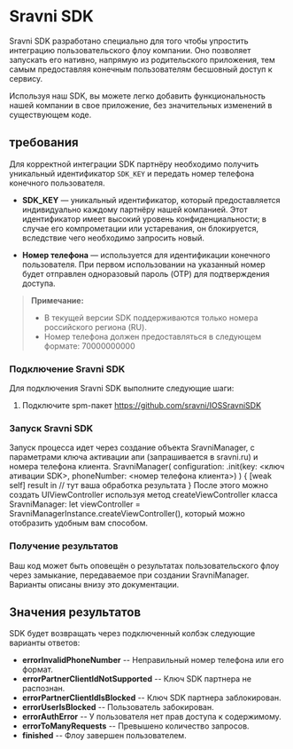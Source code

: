 # Sravni SDK

Sravni SDK разработано специально для того чтобы упростить интеграцию пользовательского флоу компании. Оно позволяет запускать его нативно, напрямую из родительского приложения, тем самым предоставляя конечным пользователям бесшовный доступ к сервису.

Используя наш SDK, вы можете легко добавить функциональность нашей компании в свое приложение, без значительных изменений в существующем коде. 

## требования
 Для корректной интеграции SDK партнёру необходимо получить уникальный идентификатор `SDK_KEY` и передать номер телефона конечного пользователя.

-   **SDK_KEY** — уникальный идентификатор, который предоставляется индивидуально каждому партнёру нашей компанией. Этот идентификатор имеет высокий уровень конфиденциальности; в случае его компрометации или устаревания, он блокируется, вследствие чего необходимо запросить новый.
    
-   **Номер телефона** — используется для идентификации конечного пользователя. При первом использовании на указанный номер будет отправлен одноразовый пароль (OTP) для подтверждения доступа.
    
> **Примечание:**
> - В текущей версии SDK поддерживаются только номера российского региона (RU).
> - Номер телефона должен предоставляться в следующем формате: 70000000000


### Подключение Sravni SDK

Для подключения Sravni SDK выполните следующие шаги:

1.  Подключите spm-пакет https://github.com/sravni/IOSSravniSDK

### Запуск Sravni SDK
Запуск процесса идет через создание объекта SravniManager, с параметрами ключа активации апи (запрашивается в sravni.ru) и номера телефона клиента. SravniManager(
        configuration: .init(key: <ключ ативации SDK>, phoneNumber: <номер телефона клиента>)
    ) { [weak self] result in
    // тут ваша обработка результата
    }
После этого можно создать UIViewController используя метод createViewController класса SravniManager: let viewController = SravniManagerInstance.createViewController(), который можно отобразить удобным вам способом.

 
### Получение результатов
Ваш код может быть оповещён о результатах пользовательского флоу через замыкание, передаваемое при создании SravniManager. Варианты описаны внизу это документации.
 

## Значения результатов

SDK будет возвращать через подключенный колбэк следующие варианты ответов:

 - **errorInvalidPhoneNumber** -- Неправильный номер телефона или его формат.
 - **errorPartnerClientIdNotSupported** -- Ключ SDK партнера не распознан.
 - **errorPartnerClientIdIsBlocked** -- Ключ SDK партнера заблокирован.
 - **errorUserIsBlocked** -- Пользователь забокирован.
 - **errorAuthError** -- У пользователя нет прав доступа к содержимому.
 - **errorToManyRequests** -- Превышено количество запросов.
 - **finished** -- Флоу завершен пользователем.

